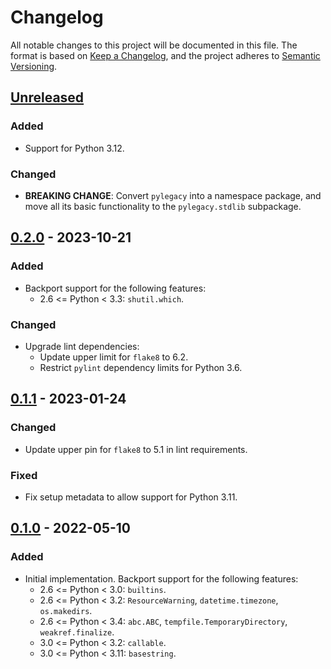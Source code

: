 # Changelog

All notable changes to this project will be documented in this file.
The format is based on [Keep a Changelog], and the project adheres to
[Semantic Versioning].

[Keep a Changelog]:
https://keepachangelog.com/en/1.0.0/
[Semantic Versioning]:
https://semver.org/spec/v2.0.0.html


## [Unreleased]

### Added
- Support for Python 3.12.

### Changed
- **BREAKING CHANGE**: Convert `pylegacy` into a namespace package, and
  move all its basic functionality to the `pylegacy.stdlib` subpackage.

## [0.2.0] - 2023-10-21

### Added
- Backport support for the following features:
  - 2.6 <= Python < 3.3: `shutil.which`.

### Changed
- Upgrade lint dependencies:
  - Update upper limit for `flake8` to 6.2.
  - Restrict `pylint` dependency limits for Python 3.6.

## [0.1.1] - 2023-01-24

### Changed
- Update upper pin for `flake8` to 5.1 in lint requirements.

### Fixed
- Fix setup metadata to allow support for Python 3.11.

## [0.1.0] - 2022-05-10

### Added
- Initial implementation. Backport support for the following features:
  - 2.6 <= Python < 3.0: `builtins`.
  - 2.6 <= Python < 3.2: `ResourceWarning`, `datetime.timezone`,
    `os.makedirs`.
  - 2.6 <= Python < 3.4: `abc.ABC`, `tempfile.TemporaryDirectory`,
    `weakref.finalize`.
  - 3.0 <= Python < 3.2: `callable`.
  - 3.0 <= Python < 3.11: `basestring`.


[Unreleased]:
https://github.com/pylegacy/pylegacy/compare/v0.2.0...develop
[0.2.0]:
https://github.com/pylegacy/pylegacy/compare/v0.1.1...v0.2.0
[0.1.1]:
https://github.com/pylegacy/pylegacy/compare/v0.1.0...v0.1.1
[0.1.0]:
https://github.com/pylegacy/pylegacy/tree/v0.1.0
